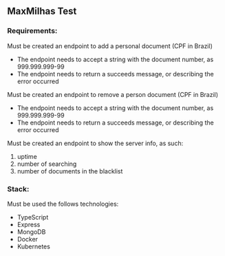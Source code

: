 ## MaxMilhas Test

### Requirements:

Must be created an endpoint to add a personal document (CPF in Brazil)
- The endpoint needs to accept a string with the document number, as 999.999.999-99
- The endpoint needs to return a succeeds message, or describing the error occurred

Must be created an endpoint to remove a person document (CPF in Brazil)
- The endpoint needs to accept a string with the document number, as 999.999.999-99
- The endpoint needs to return a succeeds message, or describing the error occurred

Must be created an endpoint to show the server info, as such: 
   1. uptime
   2. number of searching
   3. number of documents in the blacklist

### Stack:

Must be used the follows technologies: 
- TypeScript 
- Express
- MongoDB
- Docker
- Kubernetes

